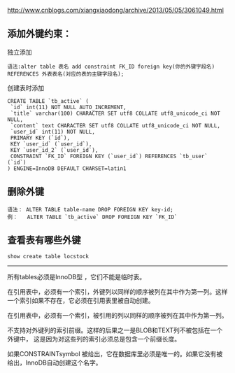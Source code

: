 http://www.cnblogs.com/xiangxiaodong/archive/2013/05/05/3061049.html

添加外键约束：
---
独立添加
```
语法:alter table 表名 add constraint FK_ID foreign key(你的外键字段名) REFERENCES 外表表名(对应的表的主键字段名);
```
创建表时添加
```
CREATE TABLE `tb_active` (
 `id` int(11) NOT NULL AUTO_INCREMENT,
 `title` varchar(100) CHARACTER SET utf8 COLLATE utf8_unicode_ci NOT NULL,
 `content` text CHARACTER SET utf8 COLLATE utf8_unicode_ci NOT NULL,
 `user_id` int(11) NOT NULL,
 PRIMARY KEY (`id`),
 KEY `user_id` (`user_id`),
 KEY `user_id_2` (`user_id`),
 CONSTRAINT `FK_ID` FOREIGN KEY (`user_id`) REFERENCES `tb_user` (`id`)
) ENGINE=InnoDB DEFAULT CHARSET=latin1
```

删除外键
---
```
语法： ALTER TABLE table-name DROP FOREIGN KEY key-id;
例：   ALTER TABLE `tb_active` DROP FOREIGN KEY `FK_ID`
```

查看表有哪些外键
---
```
show create table locstock
```
---
所有tables必须是InnoDB型 ，它们不能是临时表。

在引用表中，必须有一个索引，外键列以同样的顺序被列在其中作为第一列。这样一个索引如果不存在，它必须在引用表里被自动创建。

在引用表中，必须有一个索引，被引用的列以同样的顺序被列在其中作为第一列。

不支持对外键列的索引前缀。这样的后果之一是BLOB和TEXT列不被包括在一个外键中， 这是因为对这些列的索引必须总是包含一个前缀长度。

如果CONSTRAINTsymbol 被给出，它在数据库里必须是唯一的。如果它没有被给出，InnoDB自动创建这个名字。
